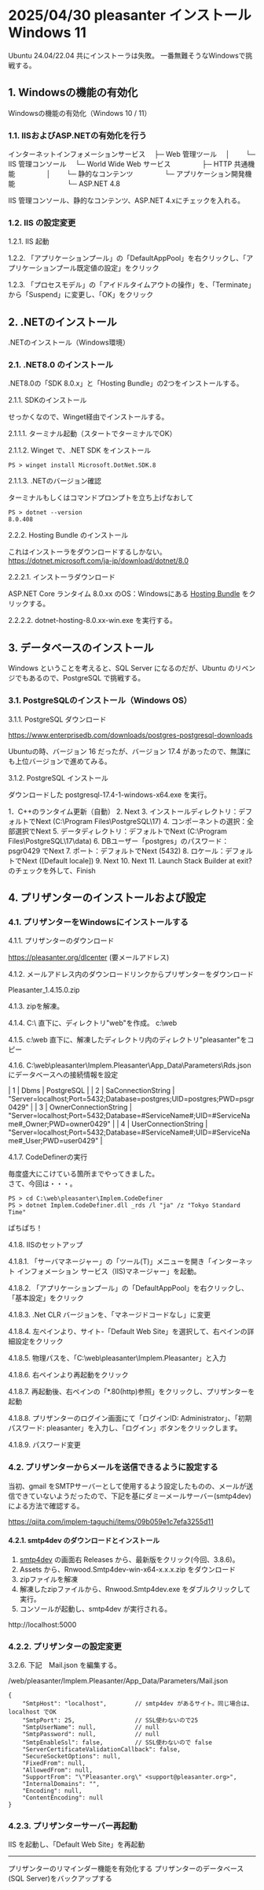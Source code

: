 # 2025/04/30 pleasanter インストール Windows 11

Ubuntu 24.04/22.04 共にインストーラは失敗。
一番無難そうなWindowsで挑戦する。

## 1. Windowsの機能の有効化

Windowsの機能の有効化（Windows 10 / 11）

### 1.1. IISおよびASP.NETの有効化を行う

インターネットインフォメーションサービス
　├─ Web 管理ツール
　│　　 └─ IIS 管理コンソール
　└─ World Wide Web サービス
　　　　 ├─ HTTP 共通機能
　　　　 │　　 └─ 静的なコンテンツ
　　　　 └─ アプリケーション開発機能
　　　　　　　 └─ ASP.NET 4.8

IIS 管理コンソール、静的なコンテンツ、ASP.NET 4.xにチェックを入れる。

### 1.2. IIS の設定変更

1.2.1. IIS 起動

1.2.2. 「アプリケーションプール」の「DefaultAppPool」を右クリックし、「アプリケーションプール既定値の設定」をクリック

1.2.3. 「プロセスモデル」の「アイドルタイムアウトの操作」を、「Terminate」から「Suspend」に変更し、「OK」をクリック


## 2. .NETのインストール

.NETのインストール（Windows環境）

### 2.1. .NET8.0 のインストール

.NET8.0の「SDK 8.0.x」と「Hosting Bundle」の2つをインストールする。

2.1.1. SDKのインストール

せっかくなので、Winget経由でインストールする。

2.1.1.1. ターミナル起動（スタートでターミナルでOK）

2.1.1.2. Winget で、.NET SDK をインストール

```
PS > winget install Microsoft.DotNet.SDK.8
```

2.1.1.3. .NETのバージョン確認

ターミナルもしくはコマンドプロンプトを立ち上げなおして

```
PS > dotnet --version
8.0.408
```

2.2.2. Hosting Bundle のインストール

これはインストーラをダウンロードするしかない。
https://dotnet.microsoft.com/ja-jp/download/dotnet/8.0

2.2.2.1. インストーラダウンロード

ASP.NET Core ランタイム 8.0.xx のOS：Windowsにある 
[Hosting Bundle](https://dotnet.microsoft.com/ja-jp/download/dotnet/thank-you/runtime-aspnetcore-8.0.15-windows-hosting-bundle-installer)
 をクリックする。

2.2.2.2. dotnet-hosting-8.0.xx-win.exe を実行する。


## 3. データベースのインストール

Windows ということを考えると、SQL Server になるのだが、Ubuntu のリベンジでもあるので、PostgreSQL で挑戦する。

### 3.1. PostgreSQLのインストール（Windows OS）

3.1.1. PostgreSQL ダウンロード

https://www.enterprisedb.com/downloads/postgres-postgresql-downloads

Ubuntuの時、バージョン 16 だったが、バージョン 17.4 があったので、無謀にも上位バージョンで進めてみる。

3.1.2. PostgreSQL インストール

ダウンロードした postgresql-17.4-1-windows-x64.exe を実行。

1．C++のランタイム更新（自動）
2. Next
3. インストールディレクトリ：デフォルトでNext (C:\Program Files\PostgreSQL\17)
4. コンポーネントの選択：全部選択でNext
5. データディレクトリ：デフォルトでNext (C:\Program Files\PostgreSQL\17\data)
6. DBユーザー「postgres」のパスワード：psgr0429 でNext
7. ポート：デフォルトでNext (5432)
8. ロケール：デフォルトでNext ([Default locale])
9. Next
10. Next
11. Launch Stack Builder at exit? のチェックを外して、Finish


## 4. プリザンターのインストールおよび設定

### 4.1. プリザンターをWindowsにインストールする

4.1.1. プリザンターのダウンロード

https://pleasanter.org/dlcenter (要メールアドレス)

4.1.2. メールアドレス内のダウンロードリンクからプリザンターをダウンロード

Pleasanter_1.4.15.0.zip

4.1.3. zipを解凍。

4.1.4. C:\ 直下に、ディレクトリ"web"を作成。 c:\web  

4.1.5. c:\web 直下に、解凍したディレクトリ内のディレクトリ"pleasanter"をコピー

4.1.6. C:\web\pleasanter\Implem.Pleasanter\App_Data\Parameters\Rds.jsonにデータベースへの接続情報を設定

| 1 | Dbms | PostgreSQL |
| 2 | SaConnectionString | "Server=localhost;Port=5432;Database=postgres;UID=postgres;PWD=psgr0429" |
| 3 | OwnerConnectionString | "Server=localhost;Port=5432;Database=#ServiceName#;UID=#ServiceName#_Owner;PWD=owner0429" |
| 4 | UserConnectionString | "Server=localhost;Port=5432;Database=#ServiceName#;UID=#ServiceName#_User;PWD=user0429" |

4.1.7. CodeDefinerの実行

毎度盛大にこけている箇所までやってきました。  
さて、今回は・・・。  

```
PS > cd C:\web\pleasanter\Implem.CodeDefiner
PS > dotnet Implem.CodeDefiner.dll _rds /l "ja" /z "Tokyo Standard Time"
```

ぱちぱち！

4.1.8. IISのセットアップ

4.1.8.1. 「サーバマネージャー」の「ツール(T)」メニューを開き「インターネット インフォメーション サービス（IIS)マネージャー」を起動。

4.1.8.2. 「アプリケーションプール」の「DefaultAppPool」を右クリックし、「基本設定」をクリック

4.1.8.3. .Net CLR バージョンを、「マネージドコードなし」に変更

4.1.8.4. 左ペインより、サイト-「Default Web Site」を選択して、右ペインの詳細設定をクリック

4.1.8.5. 物理パスを、「C:\web\pleasanter\Implem.Pleasanter」と入力

4.1.8.6. 右ペインより再起動をクリック

4.1.8.7. 再起動後、右ペインの「*.80(http)参照」をクリックし、プリザンターを起動

4.1.8.8. プリザンターのログイン画面にて「ログインID: Administrator」、「初期パスワード: pleasanter」を入力し、「ログイン」ボタンをクリックします。

4.1.8.9. パスワード変更 

### 4.2. プリザンターからメールを送信できるように設定する  

当初、gmail をSMTPサーバーとして使用するよう設定したものの、メールが送信できていないようだったので、下記を基にダミーメールサーバー(smtp4dev)による方法で確認する。

https://qiita.com/implem-taguchi/items/09b059e1c7efa3255d11

#### 4.2.1. smtp4dev のダウンロードとインストール

1. [smtp4dev](https://github.com/rnwood/smtp4dev) の画面右 Releases から、最新版をクリック(今回、3.8.6)。  
2. Assets から、Rnwood.Smtp4dev-win-x64-x.x.x.zip をダウンロード
3. zipファイルを解凍
4. 解凍したzipファイルから、Rnwood.Smtp4dev.exe をダブルクリックして実行。
5. コンソールが起動し、smtp4dev が実行される。

http://localhost:5000

### 4.2.2. プリザンターの設定変更

3.2.6. 下記　Mail.json を編集する。

/web/pleasanter/Implem.Pleasanter/App_Data/Parameters/Mail.json

```
{
    "SmtpHost": "localhost",        // smtp4dev があるサイト。同じ場合は、localhost でOK
    "SmtpPort": 25,                 // SSL使わないので25
    "SmtpUserName": null,           // null
    "SmtpPassword": null,           // null
    "SmtpEnableSsl": false,         // SSL使わないので false
    "ServerCertificateValidationCallback": false,
    "SecureSocketOptions": null,
    "FixedFrom": null,
    "AllowedFrom": null,
    "SupportFrom": "\"Pleasanter.org\" <support@pleasanter.org>",
    "InternalDomains": "",
    "Encoding": null,
    "ContentEncoding": null
}
```

### 4.2.3. プリザンターサーバー再起動

IIS を起動し、「Default Web Site」を再起動




---



プリザンターのリマインダー機能を有効化する
プリザンターのデータベース(SQL Server)をバックアップする


